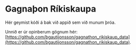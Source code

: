 
# Gagnaþon Ríkiskaupa

<!-- badges: start -->
<!-- badges: end -->

Hér geymist kóði á bak við appið sem við munum þróa.

Unnið er úr opinberum gögnum hér: [https://github.com/bgautijonsson/gagnathon_rikiskaup_data](https://github.com/bgautijonsson/gagnathon_rikiskaup_data).

